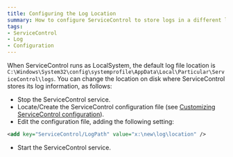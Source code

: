 ```yaml
---
title: Configuring the Log Location
summary: How to configure ServiceControl to store logs in a different location
tags:
- ServiceControl
- Log
- Configuration
---
```

When ServiceControl runs as LocalSystem, the default log file location is `C:\Windows\System32\config\systemprofile\AppData\Local\Particular\ServiceControl\logs`.
You can change the location on disk where ServiceControl stores its log information, as follows:

 * Stop the ServiceControl service.
 * Locate/Create the ServiceControl configuration file (see [Customizing ServiceControl configuration](creating-config-file)).
 * Edit the configuration file, adding the following setting:

```xml
<add key="ServiceControl/LogPath" value="x:\new\log\location" />
```

 * Start the ServiceControl service.

